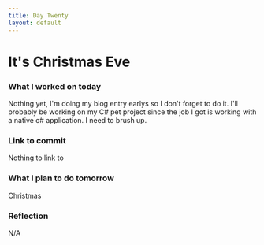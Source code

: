 ```yaml
---
title: Day Twenty
layout: default
---
```


# It's Christmas Eve

### What I worked on today

Nothing yet, I'm doing my blog entry earlys so I don't forget to do it. I'll probably be working on my C# pet project since the job I got is working with a native c# application. I need to brush up.

### Link to commit

Nothing to link to

### What I plan to do tomorrow

Christmas

### Reflection

N/A
